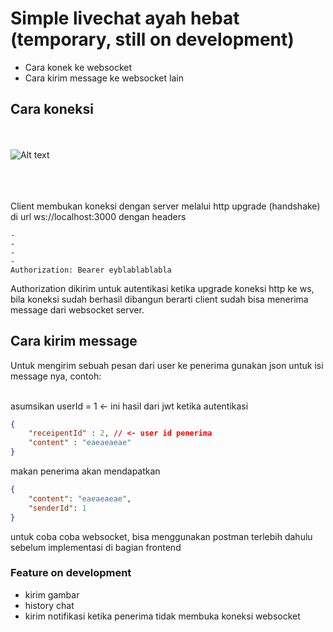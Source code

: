 
#  Simple livechat ayah hebat (temporary, still on development)
- Cara konek ke websocket
- Cara kirim message ke websocket lain

## Cara koneksi
\
\
![Alt text](https://www.dotcom-monitor.com/wp-content/uploads/sites/3/2020/05/websocket-handshake.png "Title")

\
\
\
Client membukan koneksi dengan server melalui http upgrade (handshake) di url ws://localhost:3000 dengan headers
```
- 
- 
- 
-
Authorization: Bearer eyblablablabla
```
Authorization dikirim untuk autentikasi ketika upgrade koneksi http ke ws, bila koneksi sudah berhasil dibangun berarti client sudah bisa menerima message dari websocket server.


## Cara kirim message
Untuk mengirim sebuah pesan dari user ke penerima gunakan json untuk isi message nya, contoh:

\
asumsikan userId = 1 <- ini hasil dari jwt ketika autentikasi 
``` json
{
    "receipentId" : 2, // <- user id penerima
    "content" : "eaeaeaeae"
}

```
makan penerima akan mendapatkan
```json
{
    "content": "eaeaeaeae",
    "senderId": 1
}

```

untuk coba coba websocket, bisa menggunakan postman terlebih dahulu sebelum implementasi di bagian frontend

### Feature on development
- kirim gambar
- history chat
- kirim notifikasi ketika penerima tidak membuka koneksi websocket